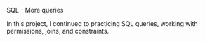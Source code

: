 SQL - More queries

In this project, I continued to practicing SQL queries, working with permissions, joins, and constraints.
